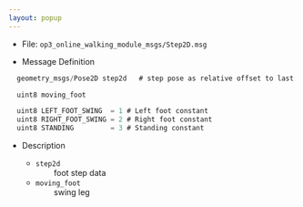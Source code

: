 ```yaml
---
layout: popup
---
```


- File: `op3_online_walking_module_msgs/Step2D.msg`

- Message Definition

 ```c
   geometry_msgs/Pose2D step2d   # step pose as relative offset to last leg

   uint8 moving_foot   

   uint8 LEFT_FOOT_SWING  = 1 # Left foot constant
   uint8 RIGHT_FOOT_SWING = 2 # Right foot constant
   uint8 STANDING         = 3 # Standing constant

 ```

- Description

    * `step2d`   
&emsp;&emsp; foot step data      
    * `moving_foot`    
&emsp;&emsp; swing leg   
